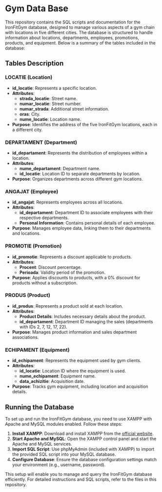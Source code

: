 # Gym Data Base

This repository contains the SQL scripts and documentation for the IronFitGym database, designed to manage various aspects of a gym chain with locations in five different cities. The database is structured to handle information about locations, departments, employees, promotions, products, and equipment. Below is a summary of the tables included in the database:

## Tables Description

### LOCATIE (Location)
- **id_locatie**: Represents a specific location.
- **Attributes**: 
  - **strada_locatie**: Street name.
  - **numar_locatie**: Street number.
  - **numar_strada**: Additional street information.
  - **oras**: City.
  - **nume_locatie**: Location name.
- **Purpose**: Identifies the address of the five IronFitGym locations, each in a different city.

### DEPARTAMENT (Department)
- **id_departament**: Represents the distribution of employees within a location.
- **Attributes**: 
  - **nume_departament**: Department name.
  - **id_locatie**: Location ID to separate departments by location.
- **Purpose**: Organizes departments across different gym locations.

### ANGAJAT (Employee)
- **id_angajat**: Represents employees across all locations.
- **Attributes**: 
  - **id_departament**: Department ID to associate employees with their respective departments.
  - **Personal Information**: Contains personal details of each employee.
- **Purpose**: Manages employee data, linking them to their departments and locations.

### PROMOTIE (Promotion)
- **id_promotie**: Represents a discount applicable to products.
- **Attributes**: 
  - **Procent**: Discount percentage.
  - **Perioada**: Validity period of the promotion.
- **Purpose**: Applies discounts to products, with a 0% discount for products without a subscription.

### PRODUS (Product)
- **id_produs**: Represents a product sold at each location.
- **Attributes**: 
  - **Product Details**: Includes necessary details about the product.
  - **id_departament**: Department ID managing the sales (departments with IDs 2, 7, 12, 17, 22).
- **Purpose**: Manages product information and sales department associations.

### ECHIPAMENT (Equipment)
- **id_echipament**: Represents the equipment used by gym clients.
- **Attributes**: 
  - **id_locatie**: Location ID where the equipment is used.
  - **nume_echipament**: Equipment name.
  - **data_achizitie**: Acquisition date.
- **Purpose**: Tracks gym equipment, including location and acquisition details.

## Running the Database

To set up and run the IronFitGym database, you need to use XAMPP with Apache and MySQL modules enabled. Follow these steps:

1. **Install XAMPP**: Download and install XAMPP from the [official website](https://www.apachefriends.org/index.html).
2. **Start Apache and MySQL**: Open the XAMPP control panel and start the Apache and MySQL services.
3. **Import SQL Script**: Use phpMyAdmin (included with XAMPP) to import the provided SQL script into your MySQL database.
4. **Configure Database**: Ensure the database configuration settings match your environment (e.g., username, password).

This setup will enable you to manage and query the IronFitGym database efficiently. For detailed instructions and SQL scripts, refer to the files in this repository.
